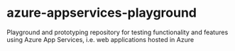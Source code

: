 # azure-appservices-playground
Playground and prototyping repository for testing functionality and features using Azure App Services, i.e. web applications hosted in Azure
